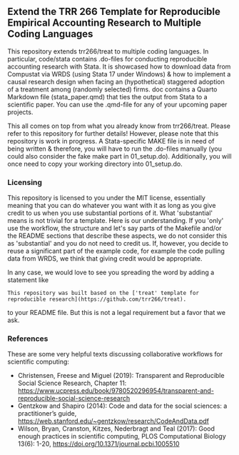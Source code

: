 ## Extend the TRR 266 Template for Reproducible Empirical Accounting Research to Multiple Coding Languages 

This repository extends trr266/treat to multiple coding languages. In particular, code/stata contains .do-files for conducting reproducible accounting research with Stata. It is showcased how to download data from Compustat via WRDS (using Stata 17 under Windows) & how to implement a causal research design when facing an (hypothetical) staggered adoption of a treatment among (randomly selected) firms. doc contains a Quarto Markdown file (stata_paper.qmd) that ties the output from Stata to a scientific paper. You can use the .qmd-file for any of your upcoming paper projects.

This all comes on top from what you already know from trr266/treat. Please refer to this repository for further details! However, please note that this repository is work in progress. A Stata-specific MAKE file is in need of being written & therefore, you will have to run the .do-files manually (you could also consider the fake make part in 01_setup.do). Additionally, you will once need to copy your working directory into 01_setup.do. 

### Licensing

This repository is licensed to you under the MIT license, essentially meaning that you can do whatever you want with it as long as you give credit to us when you use substantial portions of it. What 'substantial' means is not trivial for a template. Here is our understanding. If you 'only' use the workflow, the structure and let's say parts of the Makefile and/or the README sections that describe these aspects, we do not consider this as 'substantial' and you do not need to credit us. If, however, you decide to reuse a significant part of the example code, for example the code pulling data from WRDS, we think that giving credit would be appropriate.

In any case, we would love to see you spreading the word by adding a statement like 

```
This repository was built based on the ['treat' template for reproducible research](https://github.com/trr266/treat).
```

to your README file. But this is not a legal requirement but a favor that we ask.


### References

These are some very helpful texts discussing collaborative workflows for scientific computing:

- Christensen, Freese and Miguel (2019): Transparent and Reproducible Social Science Research, Chapter 11: https://www.ucpress.edu/book/9780520296954/transparent-and-reproducible-social-science-research
- Gentzkow and Shapiro (2014): Code and data for the social sciences:
a practitioner’s guide, https://web.stanford.edu/~gentzkow/research/CodeAndData.pdf
- Wilson, Bryan, Cranston, Kitzes, Nederbragt and Teal (2017): Good enough practices in scientific computing, PLOS Computational Biology 13(6): 1-20, https://doi.org/10.1371/journal.pcbi.1005510



